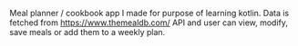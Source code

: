 Meal planner / cookbook app I made for purpose of learning kotlin. Data is fetched from https://www.themealdb.com/ API and user can view, modify, save meals or add them to a weekly plan. 
